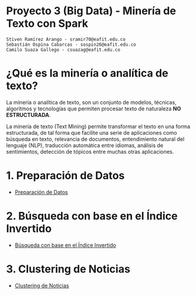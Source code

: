 # Proyecto 3 (Big Data) - Minería de Texto con Spark

    Stiven Ramírez Arango - sramir70@eafit.edu.co
    Sebastián Ospina Cabarcas - sospin26@eafit.edu.co
    Camilo Suaza Gallego - csuazag@eafit.edu.co

# ¿Qué es la minería o analítica de texto?

La minería o analítica de texto, son un conjunto de modelos, técnicas, algoritmos y tecnologías que permiten procesar texto de naturaleza **NO ESTRUCTURADA**.

La minería de texto (Text Mining) permite transformar el texto en una forma estructurada, de tal forma que facilite una serie de aplicaciones como búsqueda en texto, relevancia de documentos, entendimiento natural del lenguaje (NLP), traducción automática entre idiomas, análisis de sentimientos, detección de tópicos entre muchas otras aplicaciones.

# 1. Preparación de Datos

* [Preparación de Datos](data_preparation.md)

# 2. Búsqueda con base en el Índice Invertido

* [Búsqueda con base en el Índice Invertido](data_preparation.md)

# 3. Clustering de Noticias

* [Clustering de Noticias](news_clustering.md)